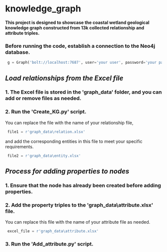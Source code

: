 # knowledge_graph
**This project is designed to showcase the coastal wetland geological knowledge graph constructed from 13k collected relationship and attribute triples.**
### Before running the code, establish a connection to the Neo4j database.
````python
 g = Graph('bolt://localhost:7687', user='your user', password='your password')
````
##  *Load relationships from the Excel file*
### 1. The Excel file is stored in the 'graph_data' folder, and you can add or remove files as needed.
### 2. Run the 'Create_KG.py' script.
You can replace the file with the name of your relationship file,
````python
 file1 = r'graph_data\relation.xlsx'
````
and add the corresponding entities in this file to meet your specific requirements.
````python
 file2 = r'graph_data\entity.xlsx'
````

## *Process for adding properties to nodes*
### 1. Ensure that the node has already been created before adding properties.
### 2. Add the property triples to the 'graph_data\attribute.xlsx' file.
You can replace this file with the name of your attribute file as needed.
````python
 excel_file = r'graph_data\attribute.xlsx'
````
### 3. Run the 'Add_attribute.py' script.
